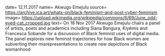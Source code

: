 date= 12.11.2017
name= Akwugo Emejulu
source= https://archive.ica.art/whats-on/black-feminism-and-post-cyber-feminism
image= https://upload.wikimedia.org/wikipedia/commons/6/69/June_odd-eyed-cat_cropped.jpg
text= On 18 Nov 2017 Akwugo Emejulu chairs a panel of artists, poets and academics including Siana Bangura, Kiyémis and Francesca Sobande for a discussion of Black feminist uses of digital media. The panel explores new feminist trajectories for how Black women are subverting their misrepresentations to create new depictions of Black womanhood
